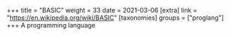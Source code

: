 +++
title = "BASIC"
weight = 33
date = 2021-03-06
[extra]
link = "https://en.wikipedia.org/wiki/BASIC"
[taxonomies]
groups = ["proglang"]
+++
A programming language

